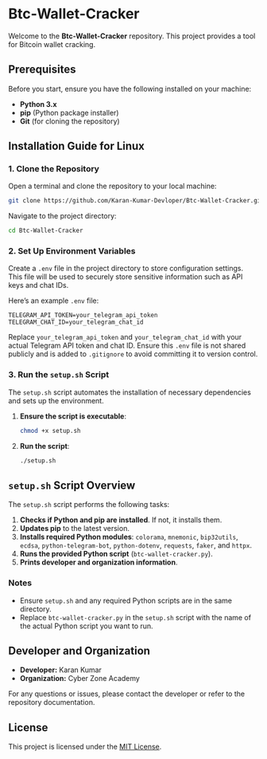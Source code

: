 
# Btc-Wallet-Cracker

Welcome to the **Btc-Wallet-Cracker** repository. This project provides a tool for Bitcoin wallet cracking.

## Prerequisites

Before you start, ensure you have the following installed on your machine:

- **Python 3.x**
- **pip** (Python package installer)
- **Git** (for cloning the repository)

## Installation Guide for Linux

### 1. Clone the Repository

Open a terminal and clone the repository to your local machine:

```sh
git clone https://github.com/Karan-Kumar-Devloper/Btc-Wallet-Cracker.git
```

Navigate to the project directory:

```sh
cd Btc-Wallet-Cracker
```

### 2. Set Up Environment Variables

Create a `.env` file in the project directory to store configuration settings. This file will be used to securely store sensitive information such as API keys and chat IDs.

Here’s an example `.env` file:

```
TELEGRAM_API_TOKEN=your_telegram_api_token
TELEGRAM_CHAT_ID=your_telegram_chat_id
```

Replace `your_telegram_api_token` and `your_telegram_chat_id` with your actual Telegram API token and chat ID. Ensure this `.env` file is not shared publicly and is added to `.gitignore` to avoid committing it to version control.

### 3. Run the `setup.sh` Script

The `setup.sh` script automates the installation of necessary dependencies and sets up the environment.

1. **Ensure the script is executable**:

   ```sh
   chmod +x setup.sh
   ```

2. **Run the script**:

   ```sh
   ./setup.sh
   ```

## `setup.sh` Script Overview

The `setup.sh` script performs the following tasks:

1. **Checks if Python and pip are installed**. If not, it installs them.
2. **Updates pip** to the latest version.
3. **Installs required Python modules**: `colorama`, `mnemonic`, `bip32utils`, `ecdsa`, `python-telegram-bot`, `python-dotenv`, `requests`, `faker`, and `httpx`.
4. **Runs the provided Python script** (`btc-wallet-cracker.py`).
5. **Prints developer and organization information**.

### Notes

- Ensure `setup.sh` and any required Python scripts are in the same directory.
- Replace `btc-wallet-cracker.py` in the `setup.sh` script with the name of the actual Python script you want to run.

## Developer and Organization

- **Developer:** Karan Kumar
- **Organization:** Cyber Zone Academy

For any questions or issues, please contact the developer or refer to the repository documentation.

## License

This project is licensed under the [MIT License](LICENSE).
```
